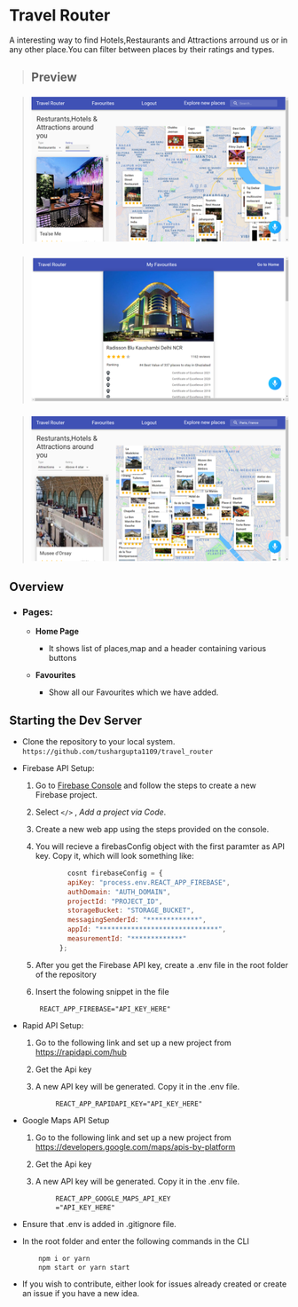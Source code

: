 # Travel Router

A interesting way to find Hotels,Restaurants and Attractions arround us or in any other place.You can filter between places by their ratings and types.

> ## Preview

> ### ![Homepage](images/home.png)

> ### ![Favourites](images/favourites.png)

> ### ![filteredPlaces](images/filteredplaces.png)

## Overview

- ### Pages:

  - **Home Page**

    - It shows list of places,map and a header containing various buttons

  - **Favourites**

    - Show all our Favourites which we have added.

## **Starting the Dev Server**

- Clone the repository to your local system. `https://github.com/tushargupta1109/travel_router`

- Firebase API Setup:

  1.  Go to [Firebase Console](https://console.firebase.google.com) and follow the steps to create a new Firebase project.
  2.  Select `</>` , _Add a project via Code_.

  3.  Create a new web app using the steps provided on the console.

  4.  You will recieve a firebasConfig object with the first paramter as API key. Copy it, which will look something like:

      ```js
              cosnt firebaseConfig = {
              apiKey: "process.env.REACT_APP_FIREBASE",
              authDomain: "AUTH_DOMAIN",
              projectId: "PROJECT_ID",
              storageBucket: "STORAGE_BUCKET",
              messagingSenderId: "*************",
              appId: "******************************",
              measurementId: "*************"
            };
      ```

  5.  After you get the Firebase API key, create a .env file in the root folder of the repository

  6.  Insert the folowing snippet in the file

           REACT_APP_FIREBASE="API_KEY_HERE"

- Rapid API Setup:

  1.  Go to the following link and set up a new project from <https://rapidapi.com/hub>

  2.  Get the Api key

  3.  A new API key will be generated. Copy it in the .env file.

               REACT_APP_RAPIDAPI_KEY="API_KEY_HERE"

- Google Maps API Setup

  1.  Go to the following link and set up a new project from <https://developers.google.com/maps/apis-by-platform>

  2.  Get the Api key

  3.  A new API key will be generated. Copy it in the .env file.

               REACT_APP_GOOGLE_MAPS_API_KEY
               ="API_KEY_HERE"

- Ensure that .env is added in .gitignore file.

- In the root folder and enter the following commands in the CLI

          npm i or yarn
          npm start or yarn start

- If you wish to contribute, either look for issues already created or create an issue if you have a new idea.
  <br/>
